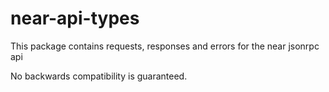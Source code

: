 # near-api-types
This package contains requests, responses and errors for the near jsonrpc api

No backwards compatibility is guaranteed.
